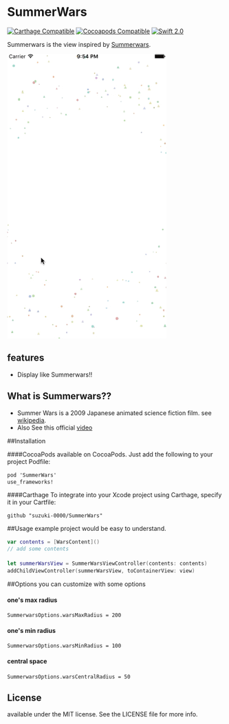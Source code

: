 SummerWars
========================

[![Carthage Compatible](https://img.shields.io/badge/Carthage-compatible-4BC51D.svg?style=flat)](https://github.com/Carthage/Carthage)
[![Cocoapods Compatible](https://img.shields.io/cocoapods/v/SummerWars.svg?style=flat)](http://cocoadocs.org/docsets/SummerWars)
[![Swift 2.0](https://img.shields.io/badge/Swift-2.0-orange.svg?style=flat)](https://developer.apple.com/swift/)

Summerwars is the view inspired by [Summerwars](https://youtu.be/zFBrz3u8VkY?t=10s).

![sample](Screenshots/example01.gif)

## features
- Display like Summerwars!!

## What is Summerwars??
- Summer Wars is a 2009 Japanese animated science fiction film. see [wikipedia](https://en.wikipedia.org/wiki/Summer_Wars).
- Also See this official [video](https://youtu.be/zFBrz3u8VkY?t=10s)

##Installation

####CocoaPods
available on CocoaPods. Just add the following to your project Podfile:
```
pod 'SummerWars'
use_frameworks!
```

####Carthage
To integrate into your Xcode project using Carthage, specify it in your Cartfile:

```ogdl
github "suzuki-0000/SummerWars"
```

##Usage
example project would be easy to understand.
	
```swift
var contents = [WarsContent]()
// add some contents

let summerWarsView = SummerWarsViewController(contents: contents)
addChildViewController(summerWarsView, toContainerView: view)
```

##Options
you can customize with some options

#### one's max radius
```ogdl
SummerwarsOptions.warsMaxRadius = 200
```

#### one's min radius
```ogdl
SummerwarsOptions.warsMinRadius = 100
```

#### central space 
```ogdl
SummerwarsOptions.warsCentralRadius = 50
```

## License
available under the MIT license. See the LICENSE file for more info.

